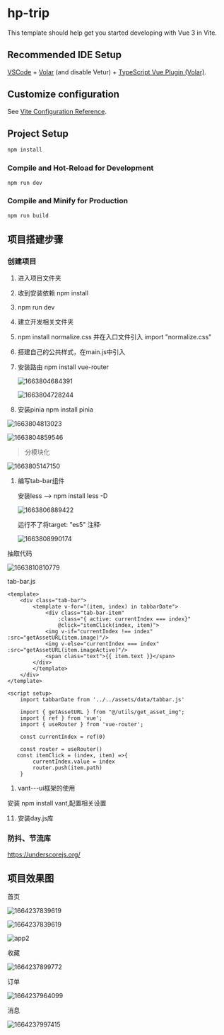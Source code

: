 # hp-trip

This template should help get you started developing with Vue 3 in Vite.

## Recommended IDE Setup

[VSCode](https://code.visualstudio.com/) + [Volar](https://marketplace.visualstudio.com/items?itemName=Vue.volar) (and disable Vetur) + [TypeScript Vue Plugin (Volar)](https://marketplace.visualstudio.com/items?itemName=Vue.vscode-typescript-vue-plugin).

## Customize configuration

See [Vite Configuration Reference](https://vitejs.dev/config/).

## Project Setup

```sh
npm install
```

### Compile and Hot-Reload for Development

```sh
npm run dev
```

### Compile and Minify for Production

```sh
npm run build
```

## 项目搭建步骤

### 创建项目

1. 进入项目文件夹

2. 收到安装依赖 npm install

3. npm run dev

4. 建立开发相关文件夹

5. npm install normalize.css 并在入口文件引入 import "normalize.css"

6. 搭建自己的公共样式，在main.js中引入

7. 安装路由 npm install vue-router

   ![1663804684391](https://user-images.githubusercontent.com/109357565/192409252-18dd1564-374a-42af-af5e-24e1291bc4e1.png)

   ![1663804728244](https://user-images.githubusercontent.com/109357565/192410081-0644ace1-2d70-43eb-93c7-09fa9978b75f.png)

8. 安装pinia npm install pinia

![1663804813023](https://user-images.githubusercontent.com/109357565/192410097-06b46ac8-1998-4b8c-9a5a-2f288ecd754f.png)

![1663804859546](https://user-images.githubusercontent.com/109357565/192410112-a8e8a951-a3a2-476b-9fa5-6a4c7a4be424.png)



> 分模块化

![1663805147150](https://user-images.githubusercontent.com/109357565/192410124-4aaaa253-f1a6-4db8-8dbc-2bbf34f963a0.png)



1. 编写tab-bar组件

   安装less --> npm install less -D

   ![1663806889422](https://user-images.githubusercontent.com/109357565/192410124-4aaaa253-f1a6-4db8-8dbc-2bbf34f963a0.png)

   运行不了将target: "es5" 注释·

   ![1663808990174](https://user-images.githubusercontent.com/109357565/192410136-d352e003-e7b8-40f5-a9f7-358dd787df41.png)

抽取代码

![1663810810779](https://user-images.githubusercontent.com/109357565/192410172-07ec8690-0a30-4379-bbca-4cab5e48a683.png)



tab-bar.js

```
<template>
    <div class="tab-bar">
        <template v-for="(item, index) in tabbarDate">
            <div class="tab-bar-item" 
                :class="{ active: currentIndex === index}"
                @click="itemClick(index, item)">
            <img v-if="currentIndex !== index" :src="getAssetURL(item.image)"/>
            <img v-else="currentIndex === index" :src="getAssetURL(item.imageActive)"/>
            <span class="text">{{ item.text }}</span>
        </div>
        </template>
    </div>
</template>

<script setup>
    import tabbarDate from '../../assets/data/tabbar.js'

    import { getAssetURL } from "@/utils/get_asset_img";
    import { ref } from 'vue';
    import { useRouter } from 'vue-router';

    const currentIndex = ref(0)

    const router = useRouter()
   const itemClick = (index, item) =>{
        currentIndex.value = index
        router.push(item.path)
    }
```

1.  vant---ui框架的使用

   安装  npm install vant,配置相关设置

11. 安装day.js库



###  防抖、节流库

https://underscorejs.org/

## 项目效果图

首页

![1664237839619](https://user-images.githubusercontent.com/109357565/192410228-b88f76dd-7076-4bd6-8542-8fa0488a1bf8.png)

![1664237839619](https://user-images.githubusercontent.com/109357565/192491591-db9b3543-6c42-4414-a8bf-c38a0accb544.png)

![app2](https://user-images.githubusercontent.com/109357565/192491613-547a2399-3fae-488b-8ee0-c15a5778bc45.png)

收藏

![1664237899772](https://user-images.githubusercontent.com/109357565/192410302-ae017881-5a67-4b89-8f55-dd2a9b95266a.png)



订单

![1664237964099](https://user-images.githubusercontent.com/109357565/192410312-0c35185b-5ce2-467f-9e4d-a1dae97c7a89.png)

消息

![1664237997415](https://user-images.githubusercontent.com/109357565/192410435-0018e51b-3218-4a25-8600-9ea168b3e45e.png)
